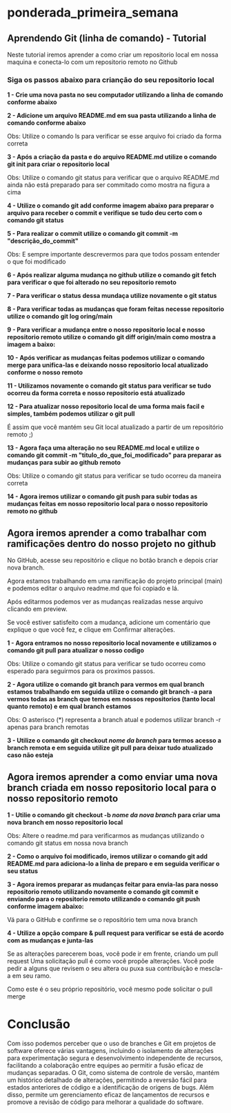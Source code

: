 ﻿# ponderada_primeira_semana
 
## Aprendendo Git (linha de comando) - Tutorial
Neste tutorial iremos aprender a como criar um repositorio local em nossa maquina e conecta-lo com um repositorio remoto no Github

### Siga os passos abaixo para crianção do seu repositorio local

**1 - Crie uma nova pasta no seu computador utilizando a linha de comando conforme abaixo**

**2 - Adicione um arquivo README.md em sua pasta utilizando a linha de comando conforme abaixo**

Obs: Utilize o comando ls para verificar se esse arquivo foi criado da forma correta

**3 - Após a criação da pasta e do arquivo README.md utilize o comando git init para criar o repositorio local**

Obs: Utilize o comando git status para verificar que o arquivo README.md ainda não está preparado para ser commitado como mostra na figura a cima

**4 - Utilize o comando git add conforme imagem abaixo para preparar o arquivo para receber o commit e verifique se tudo deu certo com o comando git status**

**5 - Para realizar o commit utilize o comando git commit -m "descrição_do_commit"**

Obs: E sempre importante descrevermos para que todos possam entender o que foi modificado

**6 - Após realizar alguma mudança no github utilize o comando git fetch para verificar o que foi alterado no seu repositorio remoto**

**7 - Para verificar o status dessa mundaça utilize novamente o git status**

**8 - Para verificar todas as mudanças que foram feitas necesse repositorio utilize o comando git log oring/main**

**9 - Para verificar a mudança entre o nosso repositorio local e nosso repositorio remoto utilize o comando git diff origin/main como mostra a imagem a baixo:**

**10 - Após verificar as mudanças feitas podemos utilizar o comando merge para unifica-las e deixando nosso repositorio local atualizado conforme o nosso remoto**

**11 - Utilizamos novamente o comando git status para verificar se tudo ocorreu da forma correta e nosso repositorio está atualizado**

**12 - Para atualizar nosso repositorio local de uma forma mais facil e simples, também podemos utilizar o git pull**

É assim que você mantém seu Git local atualizado a partir de um repositório remoto ;)

**13 - Agora faça uma alteração no seu README.md local e utilize o comando git commit -m "titulo_do_que_foi_modificado" para preparar as mudanças para subir ao github remoto**

Obs: Utilize o comando git status para verificar se tudo ocorreu da maneira correta

**14 - Agora iremos utilizar o comando git push para subir todas as mudanças feitas em nosso repositorio local para o nosso repositorio remoto no github**

## Agora iremos aprender a como trabalhar com ramificações dentro do nosso projeto no github

No GitHub, acesse seu repositório e clique no botão branch e depois criar nova branch.

Agora estamos trabalhando em uma ramificação do projeto principal (main) e podemos editar o arquivo readme.md que foi copiado e lá.

Após editarmos podemos ver as mudanças realizadas nesse arquivo clicando em preview.

Se você estiver satisfeito com a mudança, adicione um comentário que explique o que você fez, e clique em Confirmar alterações.

**1 - Agora entramos no nosso repositorio local novamente e utilizamos o comando git pull para atualizar o nosso codigo**

Obs: Utilize o comando git status para verificar se tudo ocorreu como esperado para seguirmos para os proximos passos.

**2 - Agora utilize o comando git branch para vermos em qual branch estamos trabalhando em seguida utilize o comando git branch -a para vermos todas as branch que temos em nossos repositorios (tanto local quanto remoto) e em qual branch estamos**

Obs: O asterisco (*) representa a branch atual e podemos utilizar branch -r apenas para branch remotas

**3 - Utilize o comando git checkout *nome da branch* para termos acesso a branch remota e em seguida utilize git pull para deixar tudo atualizado caso não esteja**

## Agora iremos aprender a como enviar uma nova branch criada em nosso repositorio local para o nosso repositorio remoto

**1 - Utilie o comando git checkout -b *nome da nova branch* para criar uma nova branch em nosso repositorio local**

Obs: Altere o readme.md para verificarmos as mudanças utilizando o comando git status em nossa nova branch

**2 - Como o arquivo foi modificado, iremos utilizar o comando git add README.md para adiciona-lo a linha de preparo e em seguida verificar o seu status**

**3 - Agora iremos preparar as mudanças feitar para envia-las para nosso repositorio remoto utilizando novamente o comando git commit e enviando para o repositorio remoto utilizando o comando git push conforme imagem abaixo:**

Vá para o GitHub e confirme se o repositório tem uma nova branch

**4 - Utilize a opção compare & pull request para verificar se está de acordo com as mudanças e junta-las**

Se as alterações parecerem boas, você pode ir em frente, criando um pull request
Uma solicitação pull é como você propõe alterações. Você pode pedir a alguns que revisem o seu altera ou puxa sua contribuição e mescla-a em seu ramo.

Como este é o seu próprio repositório, você mesmo pode solicitar o pull merge

# Conclusão

Com isso podemos perceber que o uso de branches e Git em projetos de software oferece várias vantagens, incluindo o isolamento de alterações para experimentação segura e desenvolvimento independente de recursos, facilitando a colaboração entre equipes ao permitir a fusão eficaz de mudanças separadas. O Git, como sistema de controle de versão, mantém um histórico detalhado de alterações, permitindo a reversão fácil para estados anteriores de código e a identificação de origens de bugs. Além disso, permite um gerenciamento eficaz de lançamentos de recursos e promove a revisão de código para melhorar a qualidade do software.